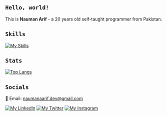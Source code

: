 ## `Hello, world!`
This is <strong>Nauman Arif</strong> - a 20 years old self-taught programmer from Pakistan.

## `Skills`
[![My Skills](https://skillicons.dev/icons?i=c,cpp,python,js,html,css,django,bootstrap,sqlite,git,vscode,github,linux,powershell,bash,md,regex&perline=6)](#)

## `Stats`
[![Top Langs](https://github-readme-stats.vercel.app/api/top-langs/?username=naumanaarif&title_color=ffffff&hide_border=true&show_icons=true&theme=dracula&layout=compact)](https://github.com/anuraghazra/github-readme-stats)

## `Socials`
📧 Email:    [naumanaarif.dev@gmail.com](mailto:naumanaarif.dev@gmail.com)  

[![My LinkedIn](https://skillicons.dev/icons?i=linkedin&theme=dark&perline=6)](https://www.linkedin.com/in/naumanaarif)
[![My Twitter](https://skillicons.dev/icons?i=twitter&theme=dark&perline=6)](https://www.twitter.com/naumanaarif)
[![My Instagram](https://skillicons.dev/icons?i=instagram&theme=dark&perline=6)](https://www.instagram.com/naumanaarif)  

<!--
**naumanaarif/naumanaarif** is a ✨ _special_ ✨ repository because its `README.md` (this file) appears on your GitHub profile.

